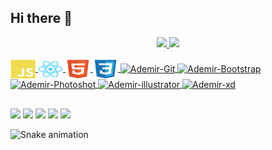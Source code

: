 ## Hi there 👋
<div align="center">
  <a href="https://github.com/TeppeiTeranishi">
  <img height="170em" src="https://github-readme-stats.vercel.app/api?username=TeppeiTeranishi&show_icons=true&theme=tokyonight&include_all_commits=true&count_private=true"/>
  <img height="170em" src="https://github-readme-stats.vercel.app/api/top-langs/?username=TeppeiTeranishi&layout=compact&langs_count=7&theme=tokyonight"/>
</div>
<div style="display: inline_block"><br>
  <img align="center" alt="Ademir-Js" height="30" width="40" src="https://raw.githubusercontent.com/devicons/devicon/master/icons/javascript/javascript-plain.svg">
  <!-- <img align="center" alt="Rafa-Ts" height="30" width="40" src="https://raw.githubusercontent.com/devicons/devicon/master/icons/typescript/typescript-plain.svg"> -->
  <img align="center" alt="Ademir-React" height="30" width="40" src="https://raw.githubusercontent.com/devicons/devicon/master/icons/react/react-original.svg">
  <img align="center" alt="Ademir-HTML" height="30" width="40" src="https://raw.githubusercontent.com/devicons/devicon/master/icons/html5/html5-original.svg">
  <img align="center" alt="Ademir-CSS" height="30" width="40" src="https://raw.githubusercontent.com/devicons/devicon/master/icons/css3/css3-original.svg">
  <img align="center" alt="Ademir-Git" height="30" width="40" src="https://cdn.jsdelivr.net/gh/devicons/devicon/icons/git/git-original.svg" />
  <img align="center" alt="Ademir-Bootstrap" height="30" width="40" src="https://cdn.jsdelivr.net/gh/devicons/devicon/icons/bootstrap/bootstrap-plain-wordmark.svg" />
  <img align="center" alt="Ademir-Photoshot" height="30" width="40" src="https://cdn.jsdelivr.net/gh/devicons/devicon/icons/photoshop/photoshop-line.svg" />
  <img align="center" alt="Ademir-illustrator" height="30" width="40" src="https://cdn.jsdelivr.net/gh/devicons/devicon/icons/illustrator/illustrator-line.svg" />
  <img align="center" alt="Ademir-xd" height="30" width="40" src="https://cdn.jsdelivr.net/gh/devicons/devicon/icons/xd/xd-line.svg" />
  <!-- <img align="center" alt="Rafa-Python" height="30" width="40" src="https://raw.githubusercontent.com/devicons/devicon/master/icons/python/python-original.svg"> -->
  <!-- <img align="center" alt="Rafa-Csharp" height="30" width="40" src="https://raw.githubusercontent.com/devicons/devicon/master/icons/csharp/csharp-original.svg"> --> 
</div>
    
  ##
 
<div> 
  <a href="https://www.linkedin.com/in/ademir-candelario-rosales/" target="blank"><img src="https://img.shields.io/badge/-LinkedIn-%230077B5?style=for-the-badge&logo=linkedin&logoColor=white" target="blank"></a>
  <a href="https://ademircandelario.netlify.app/" target="blank"><img src="https://img.shields.io/badge/dev.to-0A0A0A?style=for-the-badge&logo=dev.to&logoColor=white" target="blank"></a>
  <a href = "mailto:ademircandelario07@hotmail.com"><img src="https://img.shields.io/badge/Microsoft_Outlook-0078D4?style=for-the-badge&logo=microsoft-outlook&logoColor=white" target="blank"></a>
 <a href="https://discordapp.com/users/286325111441588225/" target="blank"><img src="https://img.shields.io/badge/Discord-7289DA?style=for-the-badge&logo=discord&logoColor=white" target="blank"></a> 
  <a href="https://www.youtube.com/channel/UCjvpMEKj073m8CrZoLh5aAg" target="blank"><img src="https://img.shields.io/badge/YouTube-FF0000?style=for-the-badge&logo=youtube&logoColor=white" target="blank"></a>
  
  ![Snake animation](https://github.com/TeppeiTeranishi/TeppeiTeranishi/blob/output/github-contribution-grid-snake.svg)
 
</div>
